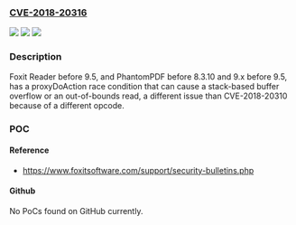 ### [CVE-2018-20316](https://cve.mitre.org/cgi-bin/cvename.cgi?name=CVE-2018-20316)
![](https://img.shields.io/static/v1?label=Product&message=n%2Fa&color=blue)
![](https://img.shields.io/static/v1?label=Version&message=n%2Fa&color=blue)
![](https://img.shields.io/static/v1?label=Vulnerability&message=n%2Fa&color=brighgreen)

### Description

Foxit Reader before 9.5, and PhantomPDF before 8.3.10 and 9.x before 9.5, has a proxyDoAction race condition that can cause a stack-based buffer overflow or an out-of-bounds read, a different issue than CVE-2018-20310 because of a different opcode.

### POC

#### Reference
- https://www.foxitsoftware.com/support/security-bulletins.php

#### Github
No PoCs found on GitHub currently.

